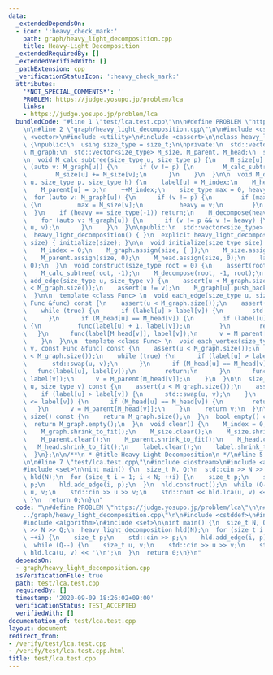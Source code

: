 ```yaml
---
data:
  _extendedDependsOn:
  - icon: ':heavy_check_mark:'
    path: graph/heavy_light_decomposition.cpp
    title: Heavy-Light Decomposition
  _extendedRequiredBy: []
  _extendedVerifiedWith: []
  _pathExtension: cpp
  _verificationStatusIcon: ':heavy_check_mark:'
  attributes:
    '*NOT_SPECIAL_COMMENTS*': ''
    PROBLEM: https://judge.yosupo.jp/problem/lca
    links:
    - https://judge.yosupo.jp/problem/lca
  bundledCode: "#line 1 \"test/lca.test.cpp\"\n\n#define PROBLEM \"https://judge.yosupo.jp/problem/lca\"\
    \n\n#line 2 \"graph/heavy_light_decomposition.cpp\"\n\n#include <cstddef>\n#include\
    \ <vector>\n#include <utility>\n#include <cassert>\n\nclass heavy_light_decomposition\
    \ {\npublic:\n  using size_type = size_t;\n\nprivate:\n  std::vector<std::vector<size_type>>\
    \ M_graph;\n  std::vector<size_type> M_size, M_parent, M_head;\n  size_type M_index;\n\
    \n  void M_calc_subtree(size_type u, size_type p) {\n    M_size[u] = 1;\n    for\
    \ (auto v: M_graph[u]) {\n      if (v != p) {\n        M_calc_subtree(v, u);\n\
    \        M_size[u] += M_size[v];\n      }\n    }\n  }\n\n  void M_decompose(size_type\
    \ u, size_type p, size_type h) {\n    label[u] = M_index;\n    M_head[u] = h;\n\
    \    M_parent[u] = p;\n    ++M_index;\n    size_type max = 0, heavy = -1;\n  \
    \  for (auto v: M_graph[u]) {\n      if (v != p) {\n        if (max < M_size[v])\
    \ {\n          max = M_size[v];\n          heavy = v;\n        }\n      }\n  \
    \  }\n    if (heavy == size_type(-1)) return;\n    M_decompose(heavy, u, h);\n\
    \    for (auto v: M_graph[u]) {\n      if (v != p && v != heavy) {\n        M_decompose(v,\
    \ u, v);\n      }\n    }\n  }\n\npublic:\n  std::vector<size_type> label;\n\n\
    \  heavy_light_decomposition() { }\n  explicit heavy_light_decomposition(size_type\
    \ size) { initialize(size); }\n\n  void initialize(size_type size) {\n    clear();\n\
    \    M_index = 0;\n    M_graph.assign(size, { });\n    M_size.assign(size, 0);\n\
    \    M_parent.assign(size, 0);\n    M_head.assign(size, 0);\n    label.assign(size,\
    \ 0);\n  }\n  void construct(size_type root = 0) {\n    assert(root < M_graph.size());\n\
    \    M_calc_subtree(root, -1);\n    M_decompose(root, -1, root);\n  }\n  void\
    \ add_edge(size_type u, size_type v) {\n    assert(u < M_graph.size());\n    assert(v\
    \ < M_graph.size());\n    assert(u != v);\n    M_graph[u].push_back(v);\n    M_graph[v].push_back(u);\n\
    \  }\n\n  template <class Func> \n  void each_edge(size_type u, size_type v, const\
    \ Func &func) const {\n    assert(u < M_graph.size());\n    assert(v < M_graph.size());\n\
    \    while (true) {\n      if (label[u] > label[v]) {\n        std::swap(u, v);\n\
    \      }\n      if (M_head[u] == M_head[v]) {\n        if (label[u] + 1 <= label[v])\
    \ {\n          func(label[u] + 1, label[v]);\n        }\n        return;\n   \
    \   }\n      func(label[M_head[v]], label[v]);\n      v = M_parent[M_head[v]];\n\
    \    }\n  }\n\n  template <class Func> \n  void each_vertex(size_type u, size_type\
    \ v, const Func &func) const {\n    assert(u < M_graph.size());\n    assert(v\
    \ < M_graph.size());\n    while (true) {\n      if (label[u] > label[v]) {\n \
    \       std::swap(u, v);\n      }\n      if (M_head[u] == M_head[v]) {\n     \
    \   func(label[u], label[v]);\n        return;\n      }\n      func(label[M_head[v]],\
    \ label[v]);\n      v = M_parent[M_head[v]];\n    }\n  }\n\n  size_type lca(size_type\
    \ u, size_type v) const {\n    assert(u < M_graph.size());\n    assert(v < M_graph.size());\n\
    \    if (label[u] > label[v]) {\n      std::swap(u, v);\n    }\n    while (label[u]\
    \ <= label[v]) {\n      if (M_head[u] == M_head[v]) {\n        return u;\n   \
    \   }\n      v = M_parent[M_head[v]];\n    }\n    return v;\n  }\n\n  size_type\
    \ size() const {\n    return M_graph.size();\n  }\n  bool empty() const {\n  \
    \  return M_graph.empty();\n  }\n  void clear() {\n    M_index = 0;\n    M_graph.clear();\n\
    \    M_graph.shrink_to_fit();\n    M_size.clear();\n    M_size.shrink_to_fit();\n\
    \    M_parent.clear();\n    M_parent.shrink_to_fit();\n    M_head.clear();\n \
    \   M_head.shrink_to_fit();\n    label.clear();\n    label.shrink_to_fit();\n\
    \  }\n};\n\n/**\n * @title Heavy-Light Decomposition\n */\n#line 5 \"test/lca.test.cpp\"\
    \n\n#line 7 \"test/lca.test.cpp\"\n#include <iostream>\n#include <algorithm>\n\
    #include <set>\n\nint main() {\n  size_t N, Q;\n  std::cin >> N >> Q;\n  heavy_light_decomposition\
    \ hld(N);\n  for (size_t i = 1; i < N; ++i) {\n    size_t p;\n    std::cin >>\
    \ p;\n    hld.add_edge(i, p);\n  }\n  hld.construct();\n  while (Q--) {\n    size_t\
    \ u, v;\n    std::cin >> u >> v;\n    std::cout << hld.lca(u, v) << '\\n';\n \
    \ }\n  return 0;\n}\n"
  code: "\n#define PROBLEM \"https://judge.yosupo.jp/problem/lca\"\n\n#include \"\
    ../graph/heavy_light_decomposition.cpp\"\n\n#include <cstddef>\n#include <iostream>\n\
    #include <algorithm>\n#include <set>\n\nint main() {\n  size_t N, Q;\n  std::cin\
    \ >> N >> Q;\n  heavy_light_decomposition hld(N);\n  for (size_t i = 1; i < N;\
    \ ++i) {\n    size_t p;\n    std::cin >> p;\n    hld.add_edge(i, p);\n  }\n  hld.construct();\n\
    \  while (Q--) {\n    size_t u, v;\n    std::cin >> u >> v;\n    std::cout <<\
    \ hld.lca(u, v) << '\\n';\n  }\n  return 0;\n}\n"
  dependsOn:
  - graph/heavy_light_decomposition.cpp
  isVerificationFile: true
  path: test/lca.test.cpp
  requiredBy: []
  timestamp: '2020-09-09 18:26:02+09:00'
  verificationStatus: TEST_ACCEPTED
  verifiedWith: []
documentation_of: test/lca.test.cpp
layout: document
redirect_from:
- /verify/test/lca.test.cpp
- /verify/test/lca.test.cpp.html
title: test/lca.test.cpp
---
```

